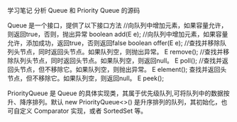 学习笔记
分析 Queue 和 Priority Queue 的源码

Queue 是一个接口，提供了以下接口方法
//向队列中增加元素，如果容量允许，则返回true，否则，抛出异常
boolean add(E e);
//向队列中增加元素，如果容量允许，添加成功，返回true，否则返回false
boolean offer(E e);
//查找并移除队列头节点，同时返回头节点。如果队列空，则抛出异常。
E remove();
//查找并移除队列头节点，同时返回头节点。如果队列空，则返回null。
E poll();
//查找并返回头节点，但不移除它。如果队列空，则抛出异常。
E element();
查找并返回头节点，但不移除它。如果队列空，则返回null。
E peek();


PriorityQueue 是 Queue 的具体实现类，其属于优先级队列,可将队列中的数据按升、降序排列。默认
new PriorityQueue<>() 是升序排列的队列，其初始化，也可自定义 Comparator 实现，或者 SortedSet 等。

